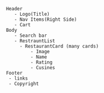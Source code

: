      Header
        - Logo(Title)
        - Nav Items(Right Side)
        - Cart
     Body
        - Search bar
        - RestrauntList
          - RestaurantCard (many cards)
              - Image
              - Name
              - Rating
              - Cusines
     Footer
      - links
      - Copyright
